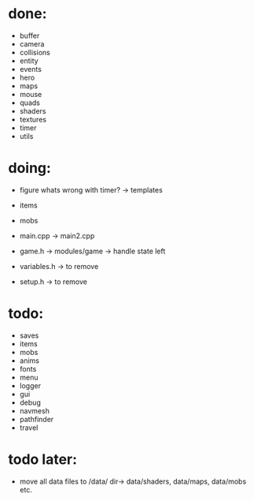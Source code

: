 
# done:
- buffer
- camera
- collisions
- entity
- events
- hero
- maps
- mouse
- quads
- shaders
- textures
- timer
- utils


# doing:
- figure whats wrong with timer? -> templates
- items
- mobs

- main.cpp -> main2.cpp
- game.h   -> modules/game -> handle state left

- variables.h -> to remove
- setup.h -> to remove



# todo:
- saves
- items
- mobs
- anims
- fonts
- menu
- logger
- gui
- debug
- navmesh
- pathfinder
- travel

# todo later:
- move all data files to /data/ dir-> data/shaders, data/maps, data/mobs etc.
